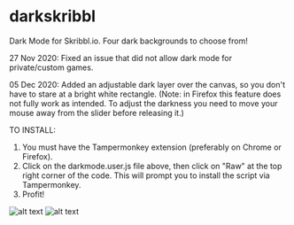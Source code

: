 # darkskribbl
Dark Mode for Skribbl.io. Four dark backgrounds to choose from!

27 Nov 2020: Fixed an issue that did not allow dark mode for private/custom games.

05 Dec 2020: Added an adjustable dark layer over the canvas, so you don't have to stare at a bright white rectangle. (Note: in Firefox this feature does not fully work as intended. To adjust the darkness you need to move your mouse away from the slider before releasing it.)

TO INSTALL: 
1) You must have the Tampermonkey extension (preferably on Chrome or Firefox).
2) Click on the darkmode.user.js file above, then click on "Raw" at the top right corner of the code. This will prompt you to install the script via Tampermonkey.
3) Profit!

![alt text](https://i.imgur.com/WftOLRi.png)
![alt text](https://i.imgur.com/PPCnlEX.png)
